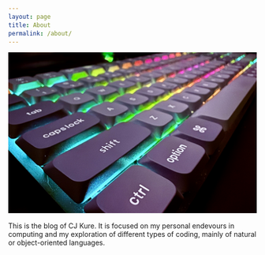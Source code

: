 ```yaml
---
layout: page
title: About
permalink: /about/
---
```


![keyboard](/assets/images/keyboard.jpg)

This is the blog of CJ Kure.  It is focused on my personal endevours in computing and my exploration of different types of coding, mainly of natural or object-oriented languages.
